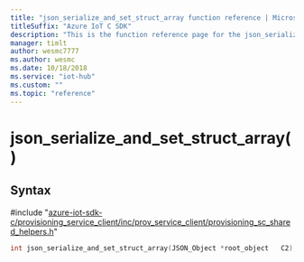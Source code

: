 ```yaml
---                             
title: "json_serialize_and_set_struct_array function reference | Microsoft Docs" 
titleSuffix: "Azure IoT C SDK"            
description: "This is the function reference page for the json_serialize_and_set_struct_array() function in the Azure IoT C SDK. This SDK is used with Azure IoT Hub and Azure IoT Hub Device Provisioning Service"            
manager: timlt                 
author: wesmc7777              
ms.author: wesmc               
ms.date: 10/18/2018                    
ms.service: "iot-hub"             
ms.custom: ""                
ms.topic: "reference"        
---                            
```


# json_serialize_and_set_struct_array()

## Syntax

\#include "[azure-iot-sdk-c/provisioning_service_client/inc/prov_service_client/provisioning_sc_shared_helpers.h](../provisioning-sc-shared-helpers-h.md)"  
```C
int json_serialize_and_set_struct_array(JSON_Object *root_object   C2);
```

